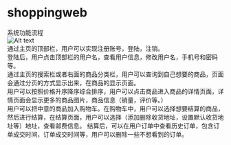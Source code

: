 # shoppingweb
系统功能流程       
![Alt text](https://github.com/liwenliang0/shoppingweb.git/raw/master/image/process.png)     
通过主页的顶部栏，用户可以实现注册账号，登陆，注销。     
登陆后，用户点击顶部栏的用户名，查看用户信息，修改用户名，手机号和密码等。             
通过主页的搜索栏或者右面的商品分类栏，用户可以查询到自己想要的商品，页面会通过分页的方式显示出来，在商品的显示页面。       
用户可以按照价格升序降序综合排序，用户可以点击商品进入商品的详情页面，详情页面会显示更多的商品图片，商品信息（销量，评价等。）  
用户可以把中意的商品加入购物车。在购物车中，用户可以选择想要结算的商品，    
然后进行结算，在结算页面，用户可以选择（添加删除收货地址，设置默认收货地址等）地址，查看邮费信息。
结算后，可以在用户订单中查看历史订单，包含订单成交时间，订单成交时间等，用户可以删除一些不想看到的订单。        
